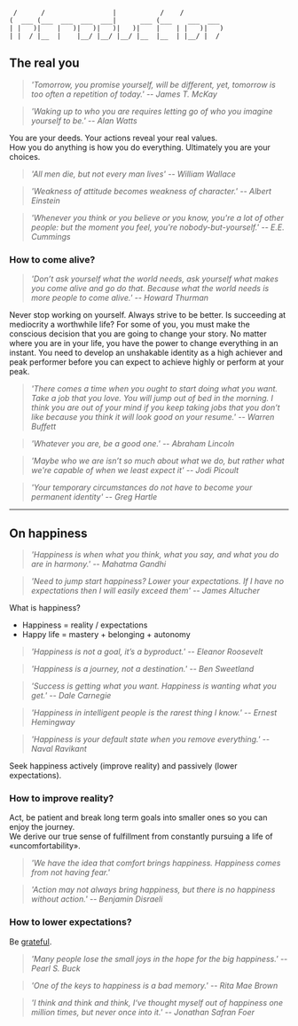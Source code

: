 
                                                      
	 /      /                 |           /    /          
	(  ___ (___  ___  ___  ___|      ___ (___    ___  ___ 
	| |   )|    |   )|   )|   )|   )|    |    | |   )|   )
	| |  / |__  |    |__/ |__/ |__/ |__  |__  | |__/ |  / 
		

## The real you

> *'Tomorrow, you promise yourself, will be different, yet, tomorrow is too often a repetition of today.' -- James T. McKay*

> *'Waking up to who you are requires letting go of who you imagine yourself to be.' -- Alan Watts*

You are your deeds. Your actions reveal your real values.  
How you do anything is how you do everything. Ultimately you are your choices.

> *'All men die, but not every man lives' -- William Wallace*

> *'Weakness of attitude becomes weakness of character.' -- Albert Einstein*

> *'Whenever you think or you believe or you know, you're a lot of other people: but the moment you feel, you're nobody-but-yourself.' --  E.E. Cummings*
  
### How to come alive?

> *'Don’t ask yourself what the world needs, ask yourself what makes you come alive and go do that. Because what the world needs is more people to come alive.' -- Howard Thurman*

Never stop working on yourself. Always strive to be better. Is succeeding at mediocrity a worthwhile life? For some of you, you must make the conscious decision that you are going to change your story. No matter where you are in your life, you have the power to change everything in an instant. You need to develop an unshakable identity as a high achiever and peak performer before you can expect to achieve highly or perform at your peak.

> *'There comes a time when you ought to start doing what you want. Take a job that you love. You will jump out of bed in the morning. I think you are out of your mind if you keep taking jobs that you don’t like because you think it will look good on your resume.' -- Warren Buffett*

> *'Whatever you are, be a good one.' -- Abraham Lincoln*

> *'Maybe who we are isn’t so much about what we do, but rather what we're capable of when we least expect it' -- Jodi Picoult*

> *'Your temporary circumstances do not have to become your permanent identity' -- Greg Hartle*

<!--
There is no coming to consciousness without pain. People will do anything, no matter how absurd, in order to avoid facing their own soul.
to be real you need to be vulnerable
> *'Do you want to know who you are? Don’t ask. Act! Action will delineate and define you.' -- Thomas Jefferson*
Entrepeneurs are curious
> *'You have your way. I have my way. As for the right way, the correct way, and the only way, it does not exist.' -- Friedrich Nietzsche*
> *'It is better to be hated for what you are than to be loved for what you are not.' -- André Gide*
-->




---
## On happiness

> *'Happiness is when what you think, what you say, and what you do are in harmony.' --  Mahatma Gandhi*

> *'Need to jump start happiness? Lower your expectations. If I have no expectations then I will easily exceed them' -- James Altucher*

What is happiness?

- Happiness = reality / expectations  
- Happy life = mastery + belonging + autonomy

> *'Happiness is not a goal, it’s a byproduct.' -- Eleanor Roosevelt*

> *'Happiness is a journey, not a destination.' -- Ben Sweetland*

> *'Success is getting what you want. Happiness is wanting what you get.' -- Dale Carnegie*

> *'Happiness in intelligent people is the rarest thing I know.' -- Ernest Hemingway*

> *'Happiness is your default state when you remove everything.' -- Naval Ravikant*

Seek happiness actively (improve reality) and passively (lower expectations).

### How to improve reality?

Act, be patient and break long term goals into smaller ones so you can enjoy the journey.  
We derive our true sense of fulfillment from constantly pursuing a life of «uncomfortability».

> *'We have the idea that comfort brings happiness. Happiness comes from not having fear.'*

> *'Action may not always bring happiness, but there is no happiness without action.' -- Benjamin Disraeli*

### How to lower expectations?

Be [grateful](chapter_1_self.md#on-gratitude).

> *'Many people lose the small joys in the hope for the big happiness.' -- Pearl S. Buck*

> *'One of the keys to happiness is a bad memory.' -- Rita Mae Brown*

> *'I think and think and think, I‘ve thought myself out of happiness one million times, but never once into it.' -- Jonathan Safran Foer*

<!--
> *'The rise is always better than the peak.' -- Jim Jefferies*
> *'The minute you're satisfied with where you are, you aren’t there anymore.' -- Tony Gwynn*
> *'What the superior man seeks is in himself; what the small man seeks is in others.' -- Confucius*
> *'All the world is made of faith, and trust, and pixie dust.' -- J.M. Barrie*

- It’s a mountain of a dream and a mile-high climb to the top. And what it took me a long time to discover is that I didn’t like ot climb much. I just liked to imagine the summit.
- It’s quite liberating to understand reality as a construction.  
- High expectations make you miserable, expectations nowadays are more and more triggered by top of hierarchy being more exposed.
- Anchor yourself -- remember who you are, the things you are good at, even when completely different thing. authentic self is a state
- Encourage people to think in terms of probabilities. You cant guarantee good outcome, you can is maximise the chances
- Focus on internal fulfillment not external success
- Happiness is outside of my comfort zone.
- Happiness comes from autonomy not money.
- Love, sucess and happiness are a byproduct
- Persistence + Love = Abundance
- Regrets of the dying: Don’t ignore your dreams; don’t work too much; say what you think; cultivate friendships; be happy.
- In the absence of such an outlet, masculine energy collapses. Men lose their sense of drive, purpose, and self-respect, and their standards, hardihood, and discipline atrophy. A slide into restlessness, vice, malaise, and outright depression is often the result.
- I’m a straight capitalist-meritocratist, entirely driven by gratitude.
- If you aren’t happy on the journey you won’t be happy at the destination.
- If you cannot learn to be happy while you are building your business, you will not be happy when you sell it for $10 million.
= fazer links para quase todo o livro, se e introducao devia estar relacionado com o resto.
-->
